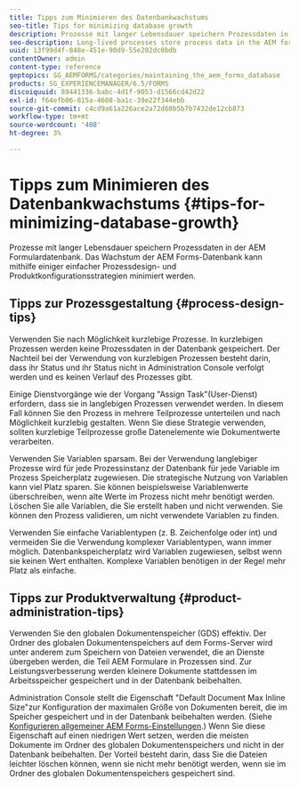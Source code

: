 ```yaml
---
title: Tipps zum Minimieren des Datenbankwachstums
seo-title: Tips for minimizing database growth
description: Prozesse mit langer Lebensdauer speichern Prozessdaten in der AEM Formulardatenbank. Das Wachstum der AEM Forms-Datenbank kann mithilfe einiger einfacher Prozessdesign- und Produktkonfigurationsstrategien minimiert werden.
seo-description: Long-lived processes store process data in the AEM forms database. The growth of the AEM forms database can be minimized using a few easy process design and product configuration strategies.
uuid: 13f99d4f-848e-451e-90d9-55e202dc0bdb
contentOwner: admin
content-type: reference
geptopics: SG_AEMFORMS/categories/maintaining_the_aem_forms_database
products: SG_EXPERIENCEMANAGER/6.5/FORMS
discoiquuid: 89441336-babc-4d1f-9053-d1566cd42d22
exl-id: f64efb06-815a-4608-ba1c-39e22f344ebb
source-git-commit: c4cd9a61a226ace2a72d60b5b7b7432de12cb873
workflow-type: tm+mt
source-wordcount: '408'
ht-degree: 3%

---
```


# Tipps zum Minimieren des Datenbankwachstums {#tips-for-minimizing-database-growth}

Prozesse mit langer Lebensdauer speichern Prozessdaten in der AEM Formulardatenbank. Das Wachstum der AEM Forms-Datenbank kann mithilfe einiger einfacher Prozessdesign- und Produktkonfigurationsstrategien minimiert werden.

## Tipps zur Prozessgestaltung {#process-design-tips}

Verwenden Sie nach Möglichkeit kurzlebige Prozesse. In kurzlebigen Prozessen werden keine Prozessdaten in der Datenbank gespeichert. Der Nachteil bei der Verwendung von kurzlebigen Prozessen besteht darin, dass ihr Status und ihr Status nicht in Administration Console verfolgt werden und es keinen Verlauf des Prozesses gibt.

Einige Dienstvorgänge wie der Vorgang &quot;Assign Task&quot;(User-Dienst) erfordern, dass sie in langlebigen Prozessen verwendet werden. In diesem Fall können Sie den Prozess in mehrere Teilprozesse unterteilen und nach Möglichkeit kurzlebig gestalten. Wenn Sie diese Strategie verwenden, sollten kurzlebige Teilprozesse große Datenelemente wie Dokumentwerte verarbeiten.

Verwenden Sie Variablen sparsam. Bei der Verwendung langlebiger Prozesse wird für jede Prozessinstanz der Datenbank für jede Variable im Prozess Speicherplatz zugewiesen. Die strategische Nutzung von Variablen kann viel Platz sparen. Sie können beispielsweise Variablenwerte überschreiben, wenn alte Werte im Prozess nicht mehr benötigt werden. Löschen Sie alle Variablen, die Sie erstellt haben und nicht verwenden. Sie können den Prozess validieren, um nicht verwendete Variablen zu finden.

Verwenden Sie einfache Variablentypen (z. B. Zeichenfolge oder int) und vermeiden Sie die Verwendung komplexer Variablentypen, wann immer möglich. Datenbankspeicherplatz wird Variablen zugewiesen, selbst wenn sie keinen Wert enthalten. Komplexe Variablen benötigen in der Regel mehr Platz als einfache.

## Tipps zur Produktverwaltung {#product-administration-tips}

Verwenden Sie den globalen Dokumentenspeicher (GDS) effektiv. Der Ordner des globalen Dokumentenspeichers auf dem Forms-Server wird unter anderem zum Speichern von Dateien verwendet, die an Dienste übergeben werden, die Teil AEM Formulare in Prozessen sind. Zur Leistungsverbesserung werden kleinere Dokumente stattdessen im Arbeitsspeicher gespeichert und in der Datenbank beibehalten.

Administration Console stellt die Eigenschaft &quot;Default Document Max Inline Size&quot;zur Konfiguration der maximalen Größe von Dokumenten bereit, die im Speicher gespeichert und in der Datenbank beibehalten werden. (Siehe [Konfigurieren allgemeiner AEM Forms-Einstellungen](/help/forms/using/admin-help/configure-general-aem-forms-settings.md#configure-general-aem-forms-settings).) Wenn Sie diese Eigenschaft auf einen niedrigen Wert setzen, werden die meisten Dokumente im Ordner des globalen Dokumentenspeichers und nicht in der Datenbank beibehalten. Der Vorteil besteht darin, dass Sie die Dateien leichter löschen können, wenn sie nicht mehr benötigt werden, wenn sie im Ordner des globalen Dokumentenspeichers gespeichert sind.
